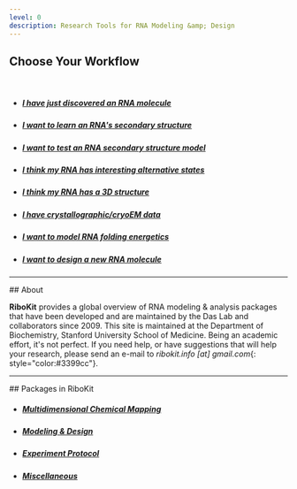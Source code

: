 ```yaml
---
level: 0
description: Research Tools for RNA Modeling &amp; Design
---
```


## Choose Your Workflow 

<br/>

* ##### [I have just discovered an RNA molecule](/workflows/from_scratch/)

* ##### [I want to learn an RNA's secondary structure](/workflows/2D_modeling/)

* ##### [I want to test an RNA secondary structure model](/workflows/mutation_rescue/)

* ##### [I think my RNA has interesting alternative states](/workflows/alternative_states/)

* ##### [I think my RNA has a 3D structure](/workflows/3D_modeling/)

* ##### [I have crystallographic/cryoEM data](/workflows/structure_refinement/)

* ##### [I want to model RNA folding energetics](/workflows/folding_energetics/)

* ##### [I want to design a new RNA molecule](/workflows/design/)

<hr/>
## About

**RiboKit** provides a global overview of RNA modeling & analysis packages that have been developed and are maintained by the Das Lab and collaborators since 2009. This site is maintained at the Department of Biochemistry, Stanford University School of Medicine. Being an academic effort, it's not perfect. If you need help, or have suggestions that will help your research, please send an e-mail to _ribokit.info [at] gmail.com_{: style="color:#3399cc"}.

<hr/>
## Packages in RiboKit

* ##### [Multidimensional Chemical Mapping](/package/#multidimensional-chemical-mapping)

* ##### [Modeling &amp; Design](/package/#modeling--design)

* ##### [Experiment Protocol](/protocol/)

* ##### [Miscellaneous](/package/#miscellaneous)

